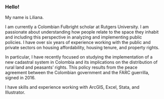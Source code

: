 ### Hello! 
My name is Liliana.

I am currently a Colombian Fulbright scholar at Rutgers University. I am passionate about understanding how people relate to the space they inhabit and including this perspective in analyzing and implementing public policies. I have over six years of experience working with the public and private sectors on housing affordability, housing tenure, and property rights.

In particular, I have recently focused on studying the implementation of a new cadastral system in Colombia and its implications on the distribution of rural land and peasants’ rights. This policy results from the peace agreement between the Colombian government and the FARC guerrilla, signed in 2016.

I have skills and experience working with ArcGIS, Excel, Stata, and Illustrator. 


<!--
**Liliordo/LiliOrdo** is a ✨ _special_ ✨ repository because its `README.md` (this file) appears on your GitHub profile.

Here are some ideas to get you started:

- I’m currently working on ...
- I’m currently learning ...
- I’m looking to collaborate on ...
- I’m looking for help with ...
- Ask me about ...
- How to reach me: ...

-->

